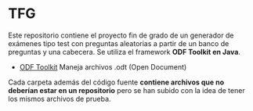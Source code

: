# TFG

Este repositorio contiene el proyecto fin de grado de un generador de exámenes tipo test con preguntas aleatorias a partir de un banco de preguntas y una cabecera.
Se utiliza el framework **ODF Toolkit en Java**.

- [ODF Toolkit](https://odftoolkit.org/) Maneja archivos .odt (Open Document)

Cada carpeta además del código fuente **contiene archivos que no deberían estar en un repositorio** pero se han subido con la idea de tener los mismos archivos de prueba.
